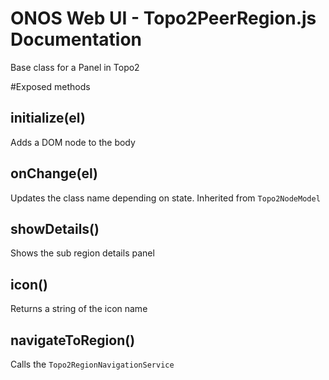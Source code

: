 ONOS Web UI - Topo2PeerRegion.js Documentation
====================================

Base class for a Panel in Topo2

#Exposed methods
## initialize(el)
Adds a DOM node to the body

## onChange(el)
Updates the class name depending on state.
Inherited from `Topo2NodeModel`

## showDetails()
Shows the sub region details panel

## icon()
Returns a string of the icon name

## navigateToRegion()
Calls the `Topo2RegionNavigationService`